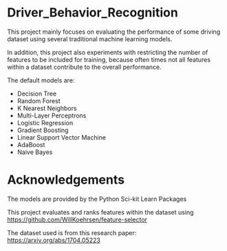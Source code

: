 # Driver_Behavior_Recognition

This project mainly focuses on evaluating the performance of some driving dataset 
using several traditional machine learning models.

In addition, this project also experiments with restricting the number of features to be included for training,
because often times not all features within a dataset contribute to the overall performance.

The default models are:
- Decision Tree
- Random Forest
- K Nearest Neighbors
- Multi-Layer Perceptrons
- Logistic Regression
- Gradient Boosting
- Linear Support Vector Machine
- AdaBoost
- Naive Bayes

# Acknowledgements
The models are provided by the Python Sci-kit Learn Packages

This project evaluates and ranks features within the dataset using https://github.com/WillKoehrsen/feature-selector

The dataset used is from this research paper: https://arxiv.org/abs/1704.05223
